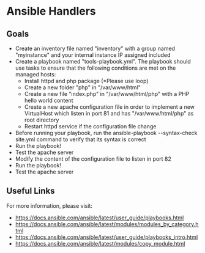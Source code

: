 # Ansible Handlers

## Goals

-   Create an inventory file named "inventory" with a group named "myinstance" and your internal instance IP assigned included
-   Create a playbook named "tools-playbook.yml". The playbook should use tasks to ensure that the following conditions are met on the managed hosts:
    -   Install httpd and php package (*Please use loop)
    -   Create a new folder "php" in "/var/www/html"
    -   Create a new file "index.php" in "/var/www/html/php" with a PHP hello world content
    -   Create a new apache configuration file in order to implement a new VirtualHost which listen in port 81 and has "/var/www/html/php" as root directory 
    -   Restart httpd service if the configuration file change
-   Before running your playbook, run the ansible-playbook --syntax-check site.yml command to verify that its syntax is correct
-   Run the playbook!
-   Test the apache server
-   Modify the content of the configuration file to listen in port 82
-   Run the playbook!
-   Test the apache server

## Useful Links

For more information, please visit:

-   https://docs.ansible.com/ansible/latest/user_guide/playbooks.html
-   https://docs.ansible.com/ansible/latest/modules/modules_by_category.html
-   https://docs.ansible.com/ansible/latest/user_guide/playbooks_intro.html
-   https://docs.ansible.com/ansible/latest/modules/copy_module.html



